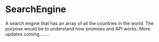 # SearchEngine
A search engine that has an array of all the countries in the world.
The purpose would be to understand how promises and API works.
More updates coming........

